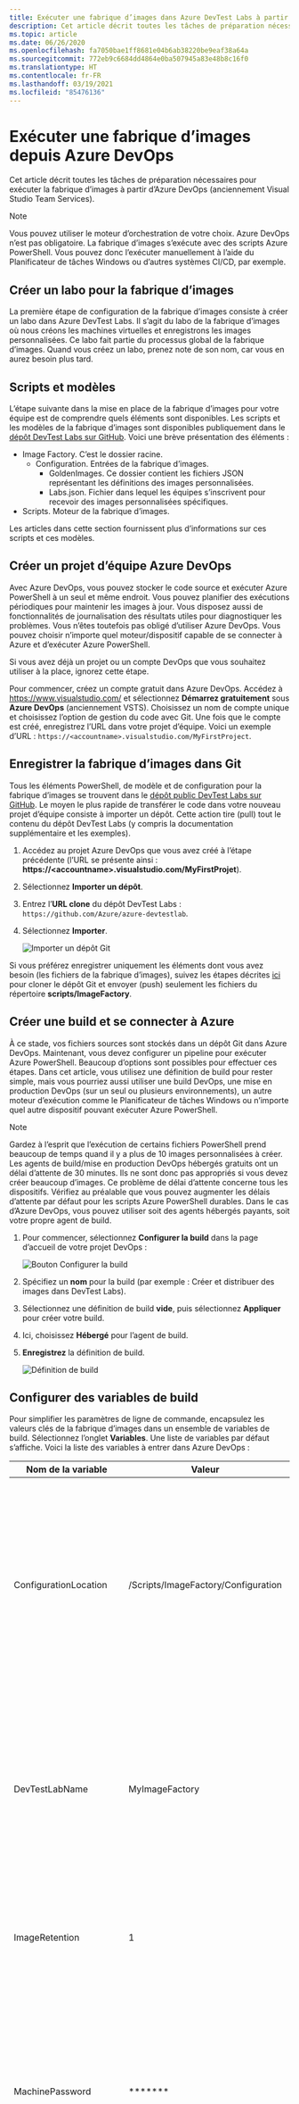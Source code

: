 ```yaml
---
title: Exécuter une fabrique d’images dans Azure DevTest Labs à partir d’Azure DevOps
description: Cet article décrit toutes les tâches de préparation nécessaires pour exécuter la fabrique d’images à partir d’Azure DevOps (anciennement Visual Studio Team Services).
ms.topic: article
ms.date: 06/26/2020
ms.openlocfilehash: fa7050bae1ff8681e04b6ab38220be9eaf38a64a
ms.sourcegitcommit: 772eb9c6684dd4864e0ba507945a83e48b8c16f0
ms.translationtype: HT
ms.contentlocale: fr-FR
ms.lasthandoff: 03/19/2021
ms.locfileid: "85476136"
---
```

# <a name="run-an-image-factory-from-azure-devops"></a>Exécuter une fabrique d’images depuis Azure DevOps
Cet article décrit toutes les tâches de préparation nécessaires pour exécuter la fabrique d’images à partir d’Azure DevOps (anciennement Visual Studio Team Services).

> [!NOTE]
> Vous pouvez utiliser le moteur d’orchestration de votre choix. Azure DevOps n’est pas obligatoire. La fabrique d’images s’exécute avec des scripts Azure PowerShell. Vous pouvez donc l’exécuter manuellement à l’aide du Planificateur de tâches Windows ou d’autres systèmes CI/CD, par exemple.

## <a name="create-a-lab-for-the-image-factory"></a>Créer un labo pour la fabrique d’images
La première étape de configuration de la fabrique d’images consiste à créer un labo dans Azure DevTest Labs. Il s’agit du labo de la fabrique d’images où nous créons les machines virtuelles et enregistrons les images personnalisées. Ce labo fait partie du processus global de la fabrique d’images. Quand vous créez un labo, prenez note de son nom, car vous en aurez besoin plus tard.

## <a name="scripts-and-templates"></a>Scripts et modèles
L’étape suivante dans la mise en place de la fabrique d’images pour votre équipe est de comprendre quels éléments sont disponibles. Les scripts et les modèles de la fabrique d’images sont disponibles publiquement dans le [dépôt DevTest Labs sur GitHub](https://github.com/Azure/azure-devtestlab/tree/master/samples/DevTestLabs/Scripts/ImageFactory). Voici une brève présentation des éléments :

- Image Factory. C’est le dossier racine.
    - Configuration. Entrées de la fabrique d’images.
        - GoldenImages. Ce dossier contient les fichiers JSON représentant les définitions des images personnalisées.
        - Labs.json. Fichier dans lequel les équipes s’inscrivent pour recevoir des images personnalisées spécifiques.
- Scripts. Moteur de la fabrique d’images.

Les articles dans cette section fournissent plus d’informations sur ces scripts et ces modèles.

## <a name="create-an-azure-devops-team-project"></a>Créer un projet d’équipe Azure DevOps
Avec Azure DevOps, vous pouvez stocker le code source et exécuter Azure PowerShell à un seul et même endroit. Vous pouvez planifier des exécutions périodiques pour maintenir les images à jour. Vous disposez aussi de fonctionnalités de journalisation des résultats utiles pour diagnostiquer les problèmes.  Vous n’êtes toutefois pas obligé d’utiliser Azure DevOps. Vous pouvez choisir n’importe quel moteur/dispositif capable de se connecter à Azure et d’exécuter Azure PowerShell.

Si vous avez déjà un projet ou un compte DevOps que vous souhaitez utiliser à la place, ignorez cette étape.

Pour commencer, créez un compte gratuit dans Azure DevOps. Accédez à https://www.visualstudio.com/ et sélectionnez **Démarrez gratuitement** sous **Azure DevOps** (anciennement VSTS). Choisissez un nom de compte unique et choisissez l’option de gestion du code avec Git. Une fois que le compte est créé, enregistrez l’URL dans votre projet d’équipe. Voici un exemple d’URL : `https://<accountname>.visualstudio.com/MyFirstProject`.

## <a name="check-in-the-image-factory-to-git"></a>Enregistrer la fabrique d’images dans Git
Tous les éléments PowerShell, de modèle et de configuration pour la fabrique d’images se trouvent dans le [dépôt public DevTest Labs sur GitHub](https://github.com/Azure/azure-devtestlab/tree/master/samples/DevTestLabs/Scripts/ImageFactory). Le moyen le plus rapide de transférer le code dans votre nouveau projet d’équipe consiste à importer un dépôt. Cette action tire (pull) tout le contenu du dépôt DevTest Labs (y compris la documentation supplémentaire et les exemples).

1. Accédez au projet Azure DevOps que vous avez créé à l’étape précédente (l’URL se présente ainsi : **https:\//\<accountname>.visualstudio.com/MyFirstProjet**).
2. Sélectionnez **Importer un dépôt**.
3. Entrez l’**URL clone** du dépôt DevTest Labs : `https://github.com/Azure/azure-devtestlab`.
4. Sélectionnez **Importer**.

    ![Importer un dépôt Git](./media/set-up-devops-lab/import-git-repo.png)

Si vous préférez enregistrer uniquement les éléments dont vous avez besoin (les fichiers de la fabrique d’images), suivez les étapes décrites [ici](https://www.visualstudio.com/en-us/docs/git/share-your-code-in-git-vs) pour cloner le dépôt Git et envoyer (push) seulement les fichiers du répertoire **scripts/ImageFactory**.

## <a name="create-a-build-and-connect-to-azure"></a>Créer une build et se connecter à Azure
À ce stade, vos fichiers sources sont stockés dans un dépôt Git dans Azure DevOps. Maintenant, vous devez configurer un pipeline pour exécuter Azure PowerShell. Beaucoup d’options sont possibles pour effectuer ces étapes. Dans cet article, vous utilisez une définition de build pour rester simple, mais vous pourriez aussi utiliser une build DevOps, une mise en production DevOps (sur un seul ou plusieurs environnements), un autre moteur d’exécution comme le Planificateur de tâches Windows ou n’importe quel autre dispositif pouvant exécuter Azure PowerShell.

> [!NOTE]
> Gardez à l’esprit que l’exécution de certains fichiers PowerShell prend beaucoup de temps quand il y a plus de 10 images personnalisées à créer. Les agents de build/mise en production DevOps hébergés gratuits ont un délai d’attente de 30 minutes. Ils ne sont donc pas appropriés si vous devez créer beaucoup d’images. Ce problème de délai d’attente concerne tous les dispositifs. Vérifiez au préalable que vous pouvez augmenter les délais d’attente par défaut pour les scripts Azure PowerShell durables. Dans le cas d’Azure DevOps, vous pouvez utiliser soit des agents hébergés payants, soit votre propre agent de build.

1. Pour commencer, sélectionnez **Configurer la build** dans la page d’accueil de votre projet DevOps :

    ![Bouton Configurer la build](./media/set-up-devops-lab/setup-build-button.png)
2. Spécifiez un **nom** pour la build (par exemple : Créer et distribuer des images dans DevTest Labs).
3. Sélectionnez une définition de build **vide**, puis sélectionnez **Appliquer** pour créer votre build.
4. Ici, choisissez **Hébergé** pour l’agent de build.
5. **Enregistrez** la définition de build.

    ![Définition de build](./media/set-up-devops-lab/build-definition.png)

## <a name="configure-the-build-variables"></a>Configurer des variables de build
Pour simplifier les paramètres de ligne de commande, encapsulez les valeurs clés de la fabrique d’images dans un ensemble de variables de build. Sélectionnez l’onglet **Variables**. Une liste de variables par défaut s’affiche. Voici la liste des variables à entrer dans Azure DevOps :


| Nom de la variable | Valeur | Notes |
| ------------- | ----- | ----- |
| ConfigurationLocation | /Scripts/ImageFactory/Configuration | Chemin complet du dossier **Configuration** dans le dépôt. Si vous avez importé le dépôt entier précédemment, la valeur à gauche est correcte. Sinon, mettez-la à jour pour qu’elle pointe vers l’emplacement du dossier Configuration. |
| DevTestLabName | MyImageFactory | Nom du labo dans Azure DevTest Labs utilisé comme fabrique d’images. Si vous n’en avez pas, créez-en un. Le labo doit être dans le même abonnement que celui auquel a accès le point de terminaison du service. |
| ImageRetention | 1 | Nombre d’images de chaque type que vous souhaitez enregistrer. Définissez la valeur par défaut à 1. |
| MachinePassword | ******* | Mot de passe du compte administrateur intégré pour les machines virtuelles. Il s’agit d’un compte temporaire, qui doit être sécurisé. Sélectionnez la petite icône de verrou sur la droite pour vérifier que la chaîne est sécurisée. |
| MachineUserName | ImageFactoryUser | Nom d’utilisateur du compte administrateur intégré pour les machines virtuelles. Il s’agit d’un compte temporaire. |
| StandardTimeoutMinutes | 30 | Délai d’attente à observer pour les opérations Azure standard. |
| SubscriptionId |  0000000000-0000-0000-0000-0000000000000 | ID de l’abonnement dont fait partie le labo et auquel le point de terminaison du service a accès. |
| VMSize | Standard_A3 | Taille de la machine virtuelle à utiliser à l’étape **Créer**. Les machines virtuelles créées sont temporaires. La taille doit être la taille qui est [autorisée pour le lab](devtest-lab-set-lab-policy.md). Vérifiez que le [quota de cœurs d’abonnement](../azure-resource-manager/management/azure-subscription-service-limits.md) est suffisant.

![Variables de build](./media/set-up-devops-lab/configure-build-variables.png)

## <a name="connect-to-azure"></a>Connexion à Azure
L’étape suivante consiste à configurer le principal de service. Il s’agit d’une identité dans Azure Active Directory qui permet à l’agent de build DevOps de faire des opérations dans Azure pour le compte de l’utilisateur. Pour configurer le principal de service, commencez par ajouter la première étape de build Azure PowerShell.

1. Sélectionnez **Ajouter une tâche**.
2. Faites une recherche sur **Azure PowerShell**.
3. Quand vous l’avez trouvée, sélectionnez **Ajouter** pour ajouter la tâche à la build. La tâche ajoutée apparaît sur le côté gauche.

![Configurer l’étape PowerShell](./media/set-up-devops-lab/set-up-powershell-step.png)

Le moyen le plus rapide de configurer un principal de service est de laisser Azure DevOps le faire pour nous.

1. Sélectionnez la **tâche** que vous venez d’ajouter.
2. Comme **Type de connexion Azure**, choisissez **Azure Resource Manager**.
3. Sélectionnez le lien **Gérer** pour configurer le principal de service.

Pour plus d’informations, consultez ce [billet de blog](https://devblogs.microsoft.com/devops/automating-azure-resource-group-deployment-using-a-service-principal-in-visual-studio-online-buildrelease-management/). Quand vous sélectionnez le lien **Gérer**, vous arrivez directement à l’endroit dans DevOps (deuxième capture d’écran dans le billet de blog) où vous pouvez configurer la connexion à Azure. Choisissez **Point de terminaison de service Azure Resource Manager** quand vous le configurez.

## <a name="complete-the-build-task"></a>Terminer la tâche de build
Si vous sélectionnez la tâche de build, vous voyez tous les détails à renseigner dans le volet droit.

1. Tout d’abord, nommez la tâche de build : **Créer des machines virtuelles**.
2. Sélectionnez le **principal de service** que vous avez créé en choisissant **Azure Resource Manager**
3. Sélectionnez le **point de terminaison de service**.
4. Dans **Chemin du script**, sélectionnez **... (points de suspension)**  sur la droite.
5. Accédez au script **MakeGoldenImageVMs.ps1**.
6. Les paramètres de script doivent ressembler à ceci : `-ConfigurationLocation $(System.DefaultWorkingDirectory)$(ConfigurationLocation) -DevTestLabName $(DevTestLabName) -vmSize $(VMSize) -machineUserName $(MachineUserName) -machinePassword (ConvertTo-SecureString -string '$(MachinePassword)' -AsPlainText -Force) -StandardTimeoutMinutes $(StandardTimeoutMinutes)`

    ![Terminer la définition de build](./media/set-up-devops-lab/complete-build-definition.png)


## <a name="queue-the-build"></a>Mettre la build en file d’attente
Vérifions maintenant que vous avez tout configuré correctement en mettant une nouvelle build en file d’attente. Durant l’exécution de la build, basculez vers le [portail Azure](https://portal.azure.com) et sélectionnez **Toutes les machines virtuelles** dans votre labo de fabrique d’images pour vérifier que tout fonctionne correctement. Vous devez normalement voir trois machines virtuelles créées dans le labo.

![Machines virtuelles dans le labo](./media/set-up-devops-lab/vms-in-lab.png)

## <a name="next-steps"></a>Étapes suivantes
La première étape de configuration de la fabrique d’images dans Azure DevTest Labs est terminée. Dans l’article suivant de la série, vous créez et enregistrez des images personnalisées généralisées à partir des machines virtuelles de ce labo. Ensuite, vous les distribuez à vos autres labos. Consultez l’article suivant de la série : [Enregistrer des images personnalisées et les distribuer à plusieurs labs](image-factory-save-distribute-custom-images.md).
